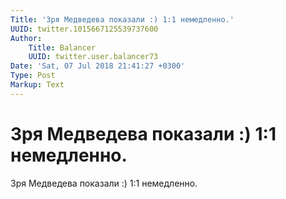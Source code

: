 ```yaml
---
Title: 'Зря Медведева показали :) 1:1 немедленно.'
UUID: twitter.1015667125539737600
Author:
    Title: Balancer
    UUID: twitter.user.balancer73
Date: 'Sat, 07 Jul 2018 21:41:27 +0300'
Type: Post
Markup: Text
---
```


# Зря Медведева показали :) 1:1 немедленно.

Зря Медведева показали :) 1:1 немедленно.